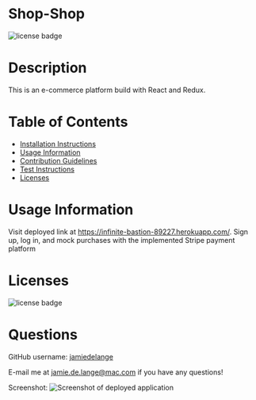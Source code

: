 # Shop-Shop

  ![license badge](https://img.shields.io/badge/license-MIT-blue)

  # Description

  This is an e-commerce platform build with React and Redux. 

  # Table of Contents
  * [Installation Instructions](#installation-instructions)
  * [Usage Information](#usage-information)
  * [Contribution Guidelines](#contribution-guidelines)
  * [Test Instructions](#test-instructions)
  * [Licenses](#licenses)

  # Usage Information
  Visit deployed link at https://infinite-bastion-89227.herokuapp.com/. Sign up, log in, and mock purchases with the implemented Stripe payment platform

  # Licenses
  ![license badge](https://img.shields.io/badge/license-MIT-blue)

  # Questions
  GitHub username: [jamiedelange](https://github.com/jamiedelange)

  E-mail me at jamie.de.lange@mac.com if you have any questions!
  
  Screenshot:
  ![Screenshot of deployed application](https://dev-to-uploads.s3.amazonaws.com/uploads/articles/wby9wiate46boltpua4k.png)
